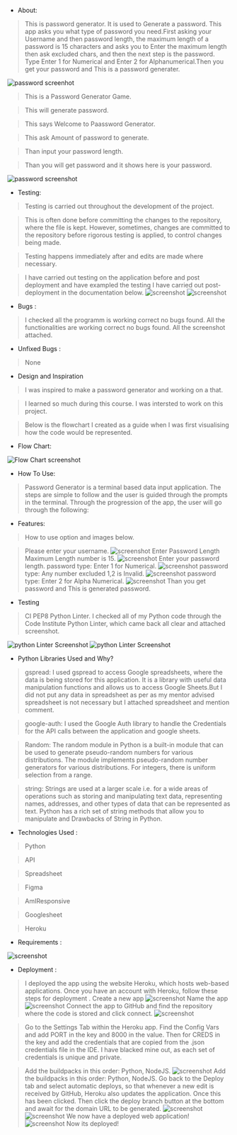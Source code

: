* About:
>This is password generator. It is used to Generate a password. This app asks you what type of password you need.First asking your Username and then password length, the maximum length of a password is 15 characters and asks you to Enter the maximum length then ask excluded chars, and then  the next step is the password. Type Enter 1 for Numerical and  Enter 2 for Alphanumerical.Then you get your password and This is a password generater.

![password screenhot](Assets/images/password10.png)

>This is a Password Generator Game.

>This will generate password.

>This says Welcome to Paassword Generator.

>This ask Amount of password to generate.

>Than input your password length.

>Than you will get password and it shows here is your password.

![password screenshot](Assets/images/password2.png)

* Testing:

>Testing is carried out throughout the development of the project.

>This is often done before committing the changes to the repository, where the file is kept. However, sometimes, changes are committed to the repository before rigorous testing is applied, to control changes being made.

>Testing happens immediately after and edits are made where necessary.

>I have carried out testing on the application before and post deployment and have exampled the testing I have carried out post-deployment in the documentation below. 
>![screenshot](Assets/images/password12.png)
>![screenshot](Assets/images/password11.png)
* Bugs :
>I checked all the programm is working correct no bugs found.
>All the functionalities are working correct no bugs found.
>All the screenshot attached.
* Unfixed Bugs :

>None

* Design and Inspiration

>I was inspired to make a password generator and working on a that.

>I learned so much during this course. I was intersted to work on this project.

>Below is the flowchart I created as a guide when I was first visualising how the code would be represented.

* Flow Chart:

![Flow Chart screenshot](Assets/images/password1.png)

* How To Use:
>Password Generator is a terminal based data input application. The steps are simple to follow and the user is guided through the prompts in the terminal. Through the progression of the app, the user will go through the following:

* Features:
> How to use option and images below.

>Please enter your username.
![screenshot](Assets/images/password9.png)
>Enter Password Length Maximum Length number is 15.
![screenshot](Assets/images/password3.png)
>Enter your password length.
>password type: Enter 1 for Numerical.
![screenshot](Assets/images/password5.png)
>password type: Any number excluded 1,2 is Invalid.
![screenshot](Assets/images/password7.png)
>password type: Enter 2 for Alpha Numerical.
![screenshot](Assets/images/password6.png)
>Than you get password and This is generated password.
* Testing
>CI PEP8 Python Linter.
>I checked all of my Python code through the Code Institute Python Linter, which came back all clear and attached screenshot.

![python Linter Screenshot](Assets/images/password13.png)
![python Linter Screenshot](Assets/images/password8.png)

 * Python Libraries Used and Why?

>gspread: I used gspread to access Google spreadsheets, where the data is being stored for this application. It is a library with useful data manipulation functions and allows us to access Google Sheets.But I did not put any data in spreadsheet as per as my mentor advised spreadsheet is not necessary but I attached spreadsheet and mention comment.

>google-auth: I used the Google Auth library to handle the Credentials for the API calls between the application and google sheets.

>Random: The random module in Python is a built-in module that can be used to generate pseudo-random numbers for various distributions. The module implements pseudo-random number generators for various distributions. For integers, there is uniform selection from a range.

>string: Strings are used at a larger scale i.e. for a wide areas of operations such as storing and manipulating text data, representing names, addresses, and other types of data that can be represented as text. Python has a rich set of string methods that allow you to manipulate and Drawbacks
of String in Python.

* Technologies Used :

>Python

>API

>Spreadsheet

>Figma

>AmIResponsive

>Googlesheet

>Heroku

* Requirements :

![screenshot](Assets/images/password19.png)

* Deployment :
>I deployed the app using the website Heroku, which hosts web-based applications. Once you have an account with Heroku, follow these steps for deployment .
>Create a new app
![screenshot](Assets/images/password14.png)
>Name the app
![screenshot](Assets/images/password15.png)
>Connect the app to GitHub and find the repository where the code is stored and click connect. 
![screenshot](Assets/images/password16.png)

>Go to the Settings Tab within the Heroku app. Find the Config Vars and add PORT in the key and 8000 in the value. Then for CREDS in the key and add the credentials that are copied from the .json credentials file in the IDE. I have blacked mine out, as each set of credentials is unique and private.

>Add the buildpacks in this order: Python, NodeJS.
![screenshot](Assets/images/password17.png)
>Add the buildpacks in this order: Python, NodeJS.
>Go back to the Deploy tab and select automatic deploys, so that whenever a new edit is received by GitHub, Heroku also updates the application. Once this has been clicked. Then click the deploy branch button at the bottom and await for the domain URL to be generated.
![screenshot](Assets/images/password18.png)
![screenshot](Assets/images/password20.png)
>We now have a deployed web application!
![screenshot](Assets/images/password21.png)
>Now its deployed!